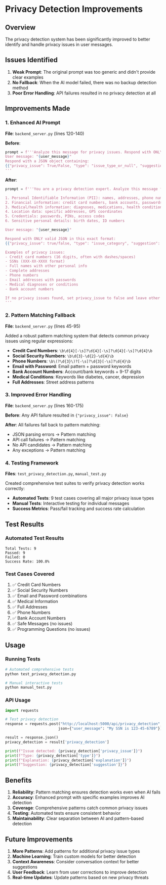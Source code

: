 # Privacy Detection Improvements

## Overview
The privacy detection system has been significantly improved to better identify and handle privacy issues in user messages.

## Issues Identified
1. **Weak Prompt**: The original prompt was too generic and didn't provide clear examples
2. **No Fallback**: When the AI model failed, there was no backup detection method
3. **Poor Error Handling**: API failures resulted in no privacy detection at all

## Improvements Made

### 1. Enhanced AI Prompt
**File**: `backend_server.py` (lines 120-140)

**Before**:
```python
prompt = f'''Analyze this message for privacy issues. Respond with ONLY valid JSON:
User message: "{user_message}"
Respond with a JSON object containing:
{{"privacy_issue": True/False, "type": "issue_type_or_null", "suggestion": "safer_text_or_null", "explanation": "brief_explanation_or_null"}}
'''
```

**After**:
```python
prompt = f'''You are a privacy detection expert. Analyze this message for privacy and security issues. Look for:

1. Personal Identifiable Information (PII): names, addresses, phone numbers, SSNs, emails
2. Financial information: credit card numbers, bank accounts, passwords
3. Medical/health information: diagnoses, medications, health conditions
4. Location data: specific addresses, GPS coordinates
5. Credentials: passwords, PINs, access codes
6. Sensitive personal details: birth dates, ID numbers

User message: "{user_message}"

Respond with ONLY valid JSON in this exact format:
{{"privacy_issue": true/false, "type": "issue_category", "suggestion": "safer_alternative_text", "explanation": "why_this_is_a_privacy_issue"}}

Examples of privacy issues:
- Credit card numbers (16 digits, often with dashes/spaces)
- SSNs (XXX-XX-XXXX format)
- Full names with other personal info
- Complete addresses
- Phone numbers
- Email addresses with passwords
- Medical diagnoses or conditions
- Bank account numbers

If no privacy issues found, set privacy_issue to false and leave other fields as null.
'''
```

### 2. Pattern Matching Fallback
**File**: `backend_server.py` (lines 45-95)

Added a robust pattern matching system that detects common privacy issues using regular expressions:

- **Credit Card Numbers**: `\b\d{4}[-\s]?\d{4}[-\s]?\d{4}[-\s]?\d{4}\b`
- **Social Security Numbers**: `\b\d{3}-\d{2}-\d{4}\b`
- **Phone Numbers**: `\b\(?\d{3}\)?[-\s]?\d{3}[-\s]?\d{4}\b`
- **Email with Password**: Email pattern + password keywords
- **Bank Account Numbers**: Account/bank keywords + 9-17 digits
- **Medical Conditions**: Keywords like diabetes, cancer, depression
- **Full Addresses**: Street address patterns

### 3. Improved Error Handling
**File**: `backend_server.py` (lines 160-175)

**Before**: Any API failure resulted in `{"privacy_issue": False}`

**After**: All failures fall back to pattern matching:
- JSON parsing errors → Pattern matching
- API call failures → Pattern matching  
- No API candidates → Pattern matching
- Any exceptions → Pattern matching

### 4. Testing Framework
**Files**: `test_privacy_detection.py`, `manual_test.py`

Created comprehensive test suites to verify privacy detection works correctly:

- **Automated Tests**: 9 test cases covering all major privacy issue types
- **Manual Tests**: Interactive testing for individual messages
- **Success Metrics**: Pass/fail tracking and success rate calculation

## Test Results

### Automated Test Results
```
Total Tests: 9
Passed: 9
Failed: 0
Success Rate: 100.0%
```

### Test Cases Covered
1. ✅ Credit Card Numbers
2. ✅ Social Security Numbers  
3. ✅ Email and Password combinations
4. ✅ Medical Information
5. ✅ Full Addresses
6. ✅ Phone Numbers
7. ✅ Bank Account Numbers
8. ✅ Safe Messages (no issues)
9. ✅ Programming Questions (no issues)

## Usage

### Running Tests
```bash
# Automated comprehensive tests
python test_privacy_detection.py

# Manual interactive tests
python manual_test.py
```

### API Usage
```python
import requests

# Test privacy detection
response = requests.post("http://localhost:5000/api/privacy_detection",
                        json={"user_message": "My SSN is 123-45-6789"})

result = response.json()
privacy_detection = result['privacy_detection']

print(f"Issue detected: {privacy_detection['privacy_issue']}")
print(f"Type: {privacy_detection['type']}")
print(f"Explanation: {privacy_detection['explanation']}")
print(f"Suggestion: {privacy_detection['suggestion']}")
```

## Benefits

1. **Reliability**: Pattern matching ensures detection works even when AI fails
2. **Accuracy**: Enhanced prompt with specific examples improves AI detection
3. **Coverage**: Comprehensive patterns catch common privacy issues
4. **Testing**: Automated tests ensure consistent behavior
5. **Maintainability**: Clear separation between AI and pattern-based detection

## Future Improvements

1. **More Patterns**: Add patterns for additional privacy issue types
2. **Machine Learning**: Train custom models for better detection
3. **Context Awareness**: Consider conversation context for better suggestions
4. **User Feedback**: Learn from user corrections to improve detection
5. **Real-time Updates**: Update patterns based on new privacy threats 